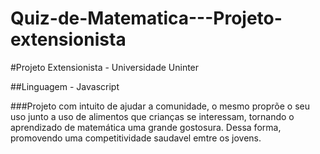 # Quiz-de-Matematica---Projeto-extensionista
#Projeto Extensionista - Universidade Uninter

##Linguagem - Javascript

###Projeto com intuito de ajudar a comunidade, o mesmo proprõe o seu uso junto a uso de alimentos que crianças se interessam, tornando o aprendizado de matemática uma grande gostosura. Dessa forma, promovendo uma competitividade saudavel emtre os jovens.
